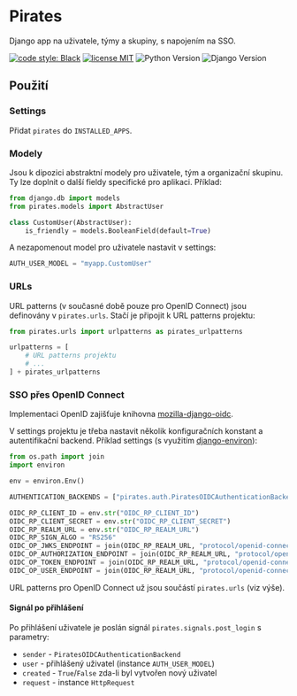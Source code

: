 # Pirates

Django app na uživatele, týmy a skupiny, s napojením na SSO.

[![code style: Black](https://img.shields.io/badge/code%20style-Black-000000)](https://github.com/psf/black)
[![license MIT](https://img.shields.io/badge/license-MIT-brightgreen)](LICENSE)
![Python Version](https://img.shields.io/pypi/pyversions/pirates)
![Django Version](https://img.shields.io/pypi/djversions/pirates?color=0C4B33)

## Použití

### Settings

Přidat `pirates` do `INSTALLED_APPS`.

### Modely

Jsou k dipozici abstraktní modely pro uživatele, tým a organizační skupinu. Ty
lze doplnit o další fieldy specifické pro aplikaci. Příklad:

```python
from django.db import models
from pirates.models import AbstractUser

class CustomUser(AbstractUser):
    is_friendly = models.BooleanField(default=True)
```

A nezapomenout model pro uživatele nastavit v settings:

```python
AUTH_USER_MODEL = "myapp.CustomUser"
```

### URLs

URL patterns (v současné době pouze pro OpenID Connect) jsou definovány v
`pirates.urls`. Stačí je připojit k URL patterns projektu:

```python
from pirates.urls import urlpatterns as pirates_urlpatterns 

urlpatterns = [
    # URL patterns projektu
    # ...
] + pirates_urlpatterns

```

### SSO přes OpenID Connect

Implementaci OpenID zajišťuje knihovna
[mozilla-django-oidc](https://github.com/mozilla/mozilla-django-oidc).

V settings projektu je třeba nastavit několik konfiguračních konstant a
autentifikační backend. Příklad settings (s využitím
[django-environ](https://github.com/joke2k/django-environ)):

```python
from os.path import join
import environ

env = environ.Env()

AUTHENTICATION_BACKENDS = ["pirates.auth.PiratesOIDCAuthenticationBackend"]

OIDC_RP_CLIENT_ID = env.str("OIDC_RP_CLIENT_ID")
OIDC_RP_CLIENT_SECRET = env.str("OIDC_RP_CLIENT_SECRET")
OIDC_RP_REALM_URL = env.str("OIDC_RP_REALM_URL")
OIDC_RP_SIGN_ALGO = "RS256"
OIDC_OP_JWKS_ENDPOINT = join(OIDC_RP_REALM_URL, "protocol/openid-connect/certs")
OIDC_OP_AUTHORIZATION_ENDPOINT = join(OIDC_RP_REALM_URL, "protocol/openid-connect/auth")
OIDC_OP_TOKEN_ENDPOINT = join(OIDC_RP_REALM_URL, "protocol/openid-connect/token")
OIDC_OP_USER_ENDPOINT = join(OIDC_RP_REALM_URL, "protocol/openid-connect/userinfo")
```

URL patterns pro OpenID Connect už jsou součástí `pirates.urls` (viz výše).

#### Signál po přihlášení

Po přihlášení uživatele je poslán signál `pirates.signals.post_login` s
parametry:

* `sender` - `PiratesOIDCAuthenticationBackend`
* `user` - přihlášený uživatel (instance `AUTH_USER_MODEL`)
* `created` - `True`/`False` zda-li byl vytvořen nový uživatel
* `request` - instance `HttpRequest`
